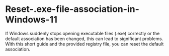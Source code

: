 # Reset-.exe-file-association-in-Windows-11
If Windows suddenly stops opening executable files (.exe) correctly or the default association has been changed, this can lead to significant problems. With this short guide and the provided registry file, you can reset the default association.

